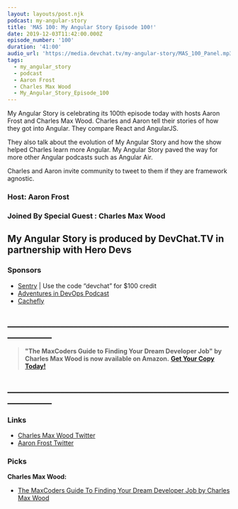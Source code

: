 ```yaml
---
layout: layouts/post.njk
podcast: my-angular-story
title: 'MAS 100: My Angular Story Episode 100!'
date: 2019-12-03T11:42:00.000Z
episode_number: '100'
duration: '41:00'
audio_url: 'https://media.devchat.tv/my-angular-story/MAS_100_Panel.mp3'
tags:
  - my_angular_story
  - podcast
  - Aaron Frost
  - Charles Max Wood
  - My_Angular_Story_Episode_100
---
```

My Angular Story is celebrating its 100th episode today with hosts Aaron Frost and Charles Max Wood. Charles and Aaron tell their stories of how they got into Angular. They compare React and AngularJS. 

They also talk about the evolution of My Angular Story and how the show helped Charles learn more Angular. My Angular Story paved the way for more other Angular podcasts such as Angular Air. 

Charles and Aaron invite community to tweet to them if they are framework agnostic. 

### Host: Aaron Frost

### Joined By Special Guest : **Charles Max Wood**

## **My Angular Story is produced by DevChat.TV in partnership with Hero Devs**

### Sponsors

* [Sentry](http://sentry.io/) | Use the code “devchat” for $100 credit 
* [Adventures in DevOps Podcast](https://devchat.tv/adventures-in-devops/)
* [Cachefly](https://www.cachefly.com/)

## **\_\_\_\_\_\_\_\_\_\_\_\_\_\_\_\_\_\_\_\_\_\_\_\_\_\_\_\_\_\_\_\_\_\_\_\_\_\_\_\_\_\_\_\_\_\_\_\_\_\_\_\_\_\_\_\_\_\_\_\_**

> **"The MaxCoders Guide to Finding Your Dream Developer Job" by Charles Max Wood is now available on Amazon.**  [**Get Your Copy Today!**](https://www.amazon.com/gp/product/B081MBL5C9/ref=as_li_ss_tl?ie=UTF8&linkCode=sl1&tag=devchattv-20&linkId=9d61363241636e2546ef46abba198746&language=en_US)

## **\_\_\_\_\_\_\_\_\_\_\_\_\_\_\_\_\_\_\_\_\_\_\_\_\_\_\_\_\_\_\_\_\_\_\_\_\_\_\_\_\_\_\_\_\_\_\_\_\_\_\_\_\_\_\_\_\_\_\_\_**

>

### Links

* [Charles Max Wood Twitter](https://twitter.com/cmaxw)
* [Aaron Frost Twitter](https://twitter.com/aaronfrost)

### Picks

**Charles Max Wood:**

* [The MaxCoders Guide To Finding Your Dream Developer Job by Charles Max Wood](https://www.amazon.com/MaxCoders-Guide-Finding-Dream-Developer-ebook/dp/B081MBL5C9/ref=zg_bsnr_154841011_5?_encoding=UTF8&psc=1&refRID=KT2EEKNN9ZGVQMPT2J3G)
